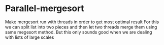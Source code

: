 # Parallel-mergesort
Make mergesort run with threads in order to get most optimal result
For this we can split list into two pieces and then let two threads merge them using same megesort method.
But this only sounds good when we are dealing with lists of large scales
